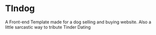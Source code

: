 # TIndog
A Front-end Template made for a dog selling and buying website. Also a little sarcastic way to tribute Tinder Dating
